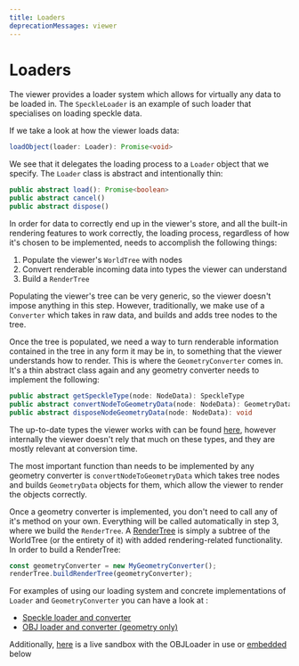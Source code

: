```yaml
---
title: Loaders
deprecationMessages: viewer
---
```


<Banner />

# Loaders

The viewer provides a loader system which allows for virtually any data to be loaded in. The `SpeckleLoader` is an example of such loader that specialises on loading speckle data.

If we take a look at how the viewer loads data:

```typescript
loadObject(loader: Loader): Promise<void>
```

We see that it delegates the loading process to a `Loader` object that we specify. The `Loader` class is abstract and intentionally thin:

```ts
public abstract load(): Promise<boolean>
public abstract cancel()
public abstract dispose()
```

In order for data to correctly end up in the viewer's store, and all the built-in rendering features to work correctly, the loading process, regardless of how it's chosen to be implemented, needs to accomplish the following things:

1. Populate the viewer's `WorldTree` with nodes
2. Convert renderable incoming data into types the viewer can understand
3. Build a `RenderTree`

Populating the viewer's tree can be very generic, so the viewer doesn't impose anything in this step. However, traditionally, we make use of a `Converter` which takes in raw data, and builds and adds tree nodes to the tree.

Once the tree is populated, we need a way to turn renderable information contained in the tree in any form it may be in, to something that the viewer understands how to render. This is where the `GeometryConverter` comes in. It's a thin abstract class again and any geometry converter needs to implement the following:

```typescript
public abstract getSpeckleType(node: NodeData): SpeckleType
public abstract convertNodeToGeometryData(node: NodeData): GeometryData
public abstract disposeNodeGeometryData(node: NodeData): void
```

The up-to-date types the viewer works with can be found [here](/viewer/geometry-converter-api.md#speckletype), however internally the viewer doesn't rely that much on these types, and they are mostly relevant at conversion time.

The most important function than needs to be implemented by any geometry converter is `convertNodeToGeometryData` which takes tree nodes and builds `GeometryData` objects for them, which allow the viewer to render the objects correctly.

Once a geometry converter is implemented, you don't need to call any of it's method on your own. Everything will be called automatically in step 3, where we build the `RenderTree`. A [RenderTree](/viewer/viewer-rendering.md#rendertree) is simply a subtree of the WorldTree (or the entirety of it) with added rendering-related functionality. In order to build a RenderTree:

```typescript
const geometryConverter = new MyGeometryConverter();
renderTree.buildRenderTree(geometryConverter);
```

For examples of using our loading system and concrete implementations of `Loader` and `GeometryConverter` you can have a look at :

- [Speckle loader and converter](https://github.com/specklesystems/speckle-server/tree/main/packages/viewer/src/modules/loaders/Speckle)
- [OBJ loader and converter (geometry only)](https://github.com/specklesystems/speckle-server/tree/main/packages/viewer/src/modules/loaders/OBJ)

Additionally, [here](https://stackblitz.com/edit/speckle-obj-loader?file=index.html) is a live sandbox with the OBJLoader in use or <VueCustomTooltip label="Embedding works only on chromium based browsers"><ins>embedded</ins></VueCustomTooltip> below

<Stackblitz projectId="speckle-obj-loader" :embedOptions="{ 
    height: 500,
    openFile: 'src/main.ts',
    view: 'preview',
    hideExplorer: true,
    hideNavigation: true }" />
